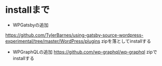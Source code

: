 # installまで

- WPGatsbyの追加

https://github.com/TylerBarnes/using-gatsby-source-wordpress-experimental/tree/master/WordPress/plugins
zipを落としてinstallする

- WPGraphQLの追加
https://github.com/wp-graphql/wp-graphql
zipでinstallする
